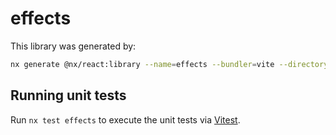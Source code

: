 # effects

This library was generated by:

```sh
nx generate @nx/react:library --name=effects --bundler=vite --directory=libs/effects --compiler=swc --importPath=@takram/three-effects --style=none --unitTestRunner=jest --no-interactive
```

## Running unit tests

Run `nx test effects` to execute the unit tests via [Vitest](https://vitest.dev/).

